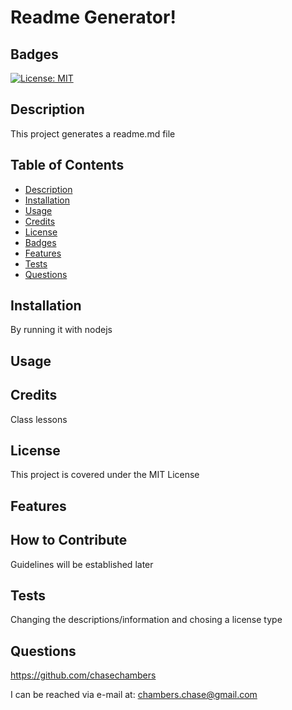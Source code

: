 # Readme Generator!
 
 ## Badges

[![License: MIT](https://img.shields.io/badge/License-MIT-yellow.svg)](https://opensource.org/licenses/MIT)

## Description
This project generates a readme.md file

## Table of Contents
- [Description](#description)
- [Installation](#installation)
- [Usage](#usage)
- [Credits](#credits)
- [License](#license)
- [Badges](#badges)
- [Features](#features)
- [Tests](#tests)
- [Questions](#questions)

## Installation
By running it with nodejs


## Usage

## Credits
Class lessons

## License

This project is covered under the MIT License



## Features

## How to Contribute
Guidelines will be established later

## Tests
Changing the descriptions/information and chosing a license type

## Questions
https://github.com/chasechambers

I can be reached via e-mail at:
chambers.chase@gmail.com